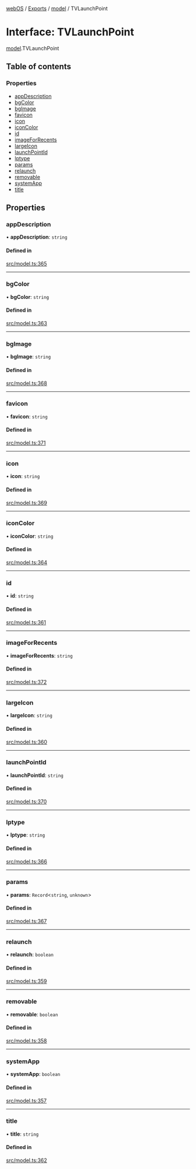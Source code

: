 [webOS](../README.md) / [Exports](../modules.md) / [model](../modules/model.md) / TVLaunchPoint

# Interface: TVLaunchPoint

[model](../modules/model.md).TVLaunchPoint

## Table of contents

### Properties

- [appDescription](model.TVLaunchPoint.md#appdescription)
- [bgColor](model.TVLaunchPoint.md#bgcolor)
- [bgImage](model.TVLaunchPoint.md#bgimage)
- [favicon](model.TVLaunchPoint.md#favicon)
- [icon](model.TVLaunchPoint.md#icon)
- [iconColor](model.TVLaunchPoint.md#iconcolor)
- [id](model.TVLaunchPoint.md#id)
- [imageForRecents](model.TVLaunchPoint.md#imageforrecents)
- [largeIcon](model.TVLaunchPoint.md#largeicon)
- [launchPointId](model.TVLaunchPoint.md#launchpointid)
- [lptype](model.TVLaunchPoint.md#lptype)
- [params](model.TVLaunchPoint.md#params)
- [relaunch](model.TVLaunchPoint.md#relaunch)
- [removable](model.TVLaunchPoint.md#removable)
- [systemApp](model.TVLaunchPoint.md#systemapp)
- [title](model.TVLaunchPoint.md#title)

## Properties

### appDescription

• **appDescription**: `string`

#### Defined in

[src/model.ts:365](https://github.com/Dabolus/webos-tv/blob/77db811/src/model.ts#L365)

___

### bgColor

• **bgColor**: `string`

#### Defined in

[src/model.ts:363](https://github.com/Dabolus/webos-tv/blob/77db811/src/model.ts#L363)

___

### bgImage

• **bgImage**: `string`

#### Defined in

[src/model.ts:368](https://github.com/Dabolus/webos-tv/blob/77db811/src/model.ts#L368)

___

### favicon

• **favicon**: `string`

#### Defined in

[src/model.ts:371](https://github.com/Dabolus/webos-tv/blob/77db811/src/model.ts#L371)

___

### icon

• **icon**: `string`

#### Defined in

[src/model.ts:369](https://github.com/Dabolus/webos-tv/blob/77db811/src/model.ts#L369)

___

### iconColor

• **iconColor**: `string`

#### Defined in

[src/model.ts:364](https://github.com/Dabolus/webos-tv/blob/77db811/src/model.ts#L364)

___

### id

• **id**: `string`

#### Defined in

[src/model.ts:361](https://github.com/Dabolus/webos-tv/blob/77db811/src/model.ts#L361)

___

### imageForRecents

• **imageForRecents**: `string`

#### Defined in

[src/model.ts:372](https://github.com/Dabolus/webos-tv/blob/77db811/src/model.ts#L372)

___

### largeIcon

• **largeIcon**: `string`

#### Defined in

[src/model.ts:360](https://github.com/Dabolus/webos-tv/blob/77db811/src/model.ts#L360)

___

### launchPointId

• **launchPointId**: `string`

#### Defined in

[src/model.ts:370](https://github.com/Dabolus/webos-tv/blob/77db811/src/model.ts#L370)

___

### lptype

• **lptype**: `string`

#### Defined in

[src/model.ts:366](https://github.com/Dabolus/webos-tv/blob/77db811/src/model.ts#L366)

___

### params

• **params**: `Record`<`string`, `unknown`\>

#### Defined in

[src/model.ts:367](https://github.com/Dabolus/webos-tv/blob/77db811/src/model.ts#L367)

___

### relaunch

• **relaunch**: `boolean`

#### Defined in

[src/model.ts:359](https://github.com/Dabolus/webos-tv/blob/77db811/src/model.ts#L359)

___

### removable

• **removable**: `boolean`

#### Defined in

[src/model.ts:358](https://github.com/Dabolus/webos-tv/blob/77db811/src/model.ts#L358)

___

### systemApp

• **systemApp**: `boolean`

#### Defined in

[src/model.ts:357](https://github.com/Dabolus/webos-tv/blob/77db811/src/model.ts#L357)

___

### title

• **title**: `string`

#### Defined in

[src/model.ts:362](https://github.com/Dabolus/webos-tv/blob/77db811/src/model.ts#L362)
